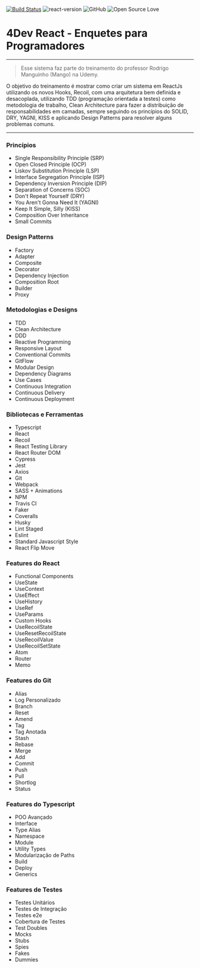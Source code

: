 [![Build Status](https://app.travis-ci.com/fabio-beutler/clean-react.svg?branch=main)](https://app.travis-ci.com/github/fabio-beutler/clean-react)
![react-version](https://img.shields.io/npm/v/react.svg?logo=react)
![GitHub](https://img.shields.io/github/license/fabio-beutler/clean-react)
![Open Source Love](https://badges.frapsoft.com/os/v1/open-source.svg?v=103)

# 4Dev React - Enquetes para Programadores

---

> Esse sistema faz parte do treinamento do
> professor Rodrigo Manguinho (Mango) na Udemy.

O objetivo do treinamento é mostrar como criar um
sistema em ReactJs utilizando os novos Hooks,
Recoil, com uma arquitetura bem definida e
desacoplada, utilizando TDD (programação orientada
a testes) como metodologia de trabalho, Clean
Architecture para fazer a distribuição de
responsabilidades em camadas, sempre seguindo os
princípios do SOLID, DRY, YAGNI, KISS e aplicando
Design Patterns para resolver alguns problemas
comuns.

---

### Princípios

* Single Responsibility Principle (SRP)
* Open Closed Principle (OCP)
* Liskov Substitution Principle (LSP)
* Interface Segregation Principle (ISP)
* Dependency Inversion Principle (DIP)
* Separation of Concerns (SOC)
* Don't Repeat Yourself (DRY)
* You Aren't Gonna Need It (YAGNI)
* Keep It Simple, Silly (KISS)
* Composition Over Inheritance
* Small Commits

### Design Patterns

* Factory
* Adapter
* Composite
* Decorator
* Dependency Injection
* Composition Root
* Builder
* Proxy

### Metodologias e Designs

* TDD
* Clean Architecture
* DDD
* Reactive Programming
* Responsive Layout
* Conventional Commits
* GitFlow
* Modular Design
* Dependency Diagrams
* Use Cases
* Continuous Integration
* Continuous Delivery
* Continuous Deployment

### Bibliotecas e Ferramentas

* Typescript
* React
* Recoil
* React Testing Library
* React Router DOM
* Cypress
* Jest
* Axios
* Git
* Webpack
* SASS + Animations
* NPM
* Travis CI
* Faker
* Coveralls
* Husky
* Lint Staged
* Eslint
* Standard Javascript Style
* React Flip Move

### Features do React

* Functional Components
* UseState
* UseContext
* UseEffect
* UseHistory
* UseRef
* UseParams
* Custom Hooks
* UseRecoilState
* UseResetRecoilState
* UseRecoilValue
* UseRecoilSetState
* Atom
* Router
* Memo

### Features do Git

* Alias
* Log Personalizado
* Branch
* Reset
* Amend
* Tag
* Tag Anotada
* Stash
* Rebase
* Merge
* Add
* Commit
* Push
* Pull
* Shortlog
* Status

### Features do Typescript

* POO Avançado
* Interface
* Type Alias
* Namespace
* Module
* Utility Types
* Modularização de Paths
* Build
* Deploy
* Generics

### Features de Testes

* Testes Unitários
* Testes de Integração
* Testes e2e
* Cobertura de Testes
* Test Doubles
* Mocks
* Stubs
* Spies
* Fakes
* Dummies
